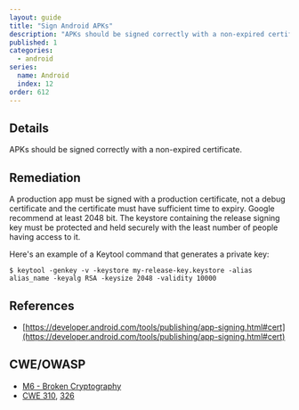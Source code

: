 ```yaml
---
layout: guide
title: "Sign Android APKs"
description: "APKs should be signed correctly with a non-expired certificate."
published: 1
categories:
  - android	
series:
  name: Android
  index: 12
order: 612
--- 
```


## Details 

APKs should be signed correctly with a non-expired certificate.

## Remediation

A production app must be signed with a production certificate, not a debug certificate and the certificate must have sufficient time to expiry. Google recommend at least 2048 bit. The keystore containing the release signing key must be protected and held securely with the least number of people having access to it.

Here's an example of a Keytool command that generates a private key:

```
$ keytool -genkey -v -keystore my-release-key.keystore -alias alias_name -keyalg RSA -keysize 2048 -validity 10000
```

## References

 * [https://developer.android.com/tools/publishing/app-signing.html#cert](https://developer.android.com/tools/publishing/app-signing.html#cert)

## CWE/OWASP

 * [M6 - Broken Cryptography](https://www.owasp.org/index.php/Mobile_Top_10_2014-M6)
 * [CWE 310](http://cwe.mitre.org/data/definitions/310.html), [326](http://cwe.mitre.org/data/definitions/326.html)
 
 
